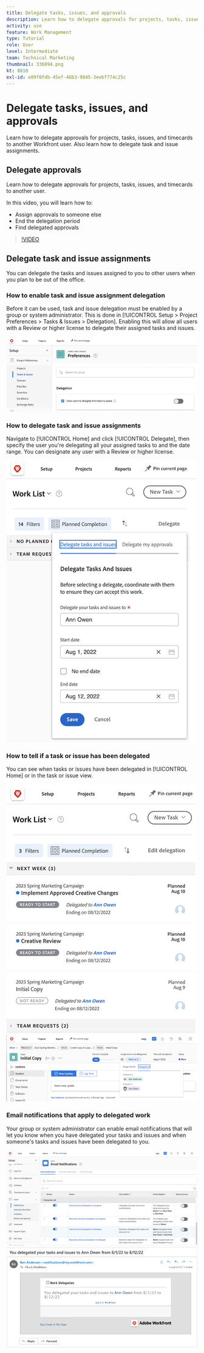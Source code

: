 ```yaml
---
title: Delegate tasks, issues, and approvals
description: Learn how to delegate approvals for projects, tasks, issues, and timecards to another Workfront user. Also learn how to delegate task and issue assignments.
activity: use
feature: Work Management
type: Tutorial
role: User
level: Intermediate
team: Technical Marketing
thumbnail: 336094.png
kt: 8810
exl-id: e89f0fdb-45ef-46b3-9845-3eebf774c25c
---
```

# Delegate tasks, issues, and approvals

Learn how to delegate approvals for projects, tasks, issues, and timecards to another Workfront user. Also learn how to delegate task and issue assignments.

## Delegate approvals

Learn how to delegate approvals for projects, tasks, issues, and timecards to another user.

In this video, you will learn how to:

* Assign approvals to someone else
* End the delegation period
* Find delegated approvals 

>[!VIDEO](https://video.tv.adobe.com/v/336094/?quality=12)

<!---
learn more URLS
Delegate approval request
--->

## Delegate task and issue assignments

You can delegate the tasks and issues assigned to you to other users when you plan to be out of the office. 

### How to enable task and issue assignment delegation

Before it can be used, task and issue delegation must be enabled by a group or system administrator. This is done in [!UICONTROL Setup > Project Preferences > Tasks & Issues > Delegation]. Enabling this will allow all users with a Review or higher license to delegate their assigned tasks and issues.

![Screenshot showing [!UICONTROL Setup] preferences for delegation](assets/delegation-1.png)

### How to delegate task and issue assignments

Navigate to [!UICONTROL Home] and click [!UICONTROL Delegate], then specify the user you're delegating all your assigned tasks to and the date range. You can designate any user with a Review or higher license.

![Screenshot showing the delegation tab in [!UICONTROL Home]](assets/delegation-2.png)

### How to tell if a task or issue has been delegated

You can see when tasks or issues have been delegated in [!UICONTROL Home] or in the task or issue view.

![Screenshot showing delegated task assignment in [!UICONTROL Home]](assets/delegation-4.png)
![Screenshot showing delegated task assignment in the task view](assets/delegation-3.png)

### Email notifications that apply to delegated work

Your group or system administrator can enable email notifications that will let you know when you have delegated your tasks and issues and when someone's tasks and issues have been delegated to you.

![Screenshot showing [!UICONTROL Setup] email notification options for delegation](assets/delegation-5.png)
![Screenshot showing a work delegation email](assets/delegation-6.png)
